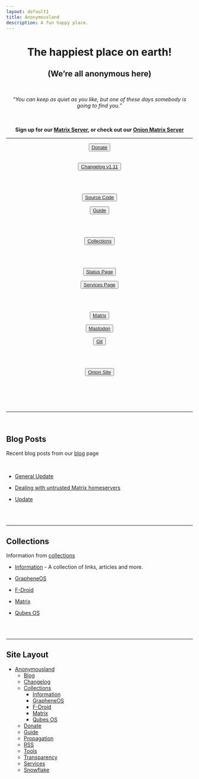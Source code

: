 ```yaml
---
layout: default1
title: Anonymousland
description: A fun happy place.
---
```


<div style="text-align:center;">
<!-- https://invidious.kavin.rocks/watch?v=J-6fW66IUY4 -->
<h1>The happiest place on earth!</h1>
<h2>(We’re all anonymous here)</h2>
<br>
<p><i>“You can keep as quiet as you like, but one of these days somebody is going to find you.” </i></p>
<br>
<br>
</div>

<div style="text-align:center">
<div class="alert alert-info" role="alert">
  <strong>Sign up for our <a href="https://element.anonymousland.org"> Matrix Server</a>, or check out our <a href="http://ps3364wgpvq46iumfm7wcewr3qxymtnd2fo753gvngzbumir7wyrlvad.onion/"> Onion Matrix Server</a></strong>
</div>
</div>

---

<div style="text-align:center">
  <button type="button" class="btn btn-lg btn-default"><a href="./donate"> Donate</a></button>

<br>
<br>

  <button type="button" class="btn btn-lg btn-default"><a href="./changelog"><i class="fa fa-clipboard" aria-hidden="true"></i> Changelog v1.11</a></button>

<br>
<br>

  <button type="button" class="btn btn-md btn-default"><a href="https://git.anonymousland.org/anonymousland/anonymousland"> <i class="fa fa-github" aria-hidden="true"></i> Source Code</a></button>

  <button type="button" class="btn btn-md btn-default"><a href="./guide"><i class="fa fa-suitcase" aria-hidden="true"></i> Guide</a></button>

<br>
<br>

  <button type="button" class="btn btn-md btn-default"><a href="./collections"><i class="fa fa-list" aria-hidden="true"></i> Collections</a></button>

<br>
<br>

  <button type="button" class="btn btn-lg btn-default"><a href="https://status.anonymousland.org"> Status Page</a></button>

  <button type="button" class="btn btn-lg btn-default"><a href="./services"> Services Page</a></button>

<br>
<br>

  <button type="button" class="btn btn-md btn-default"><a href="https://element.anonymousland.org"> Matrix</a></button>

  <button type="button" class="btn btn-md btn-default"><a href="https://mastodon.anonymousland.org"> Mastodon</a></button>
 
  <button type="button" class="btn btn-md btn-default"><a href="https://git.anonymousland.org"> Git</a></button>

<br>
<br>

  <button type="button" class="btn btn-large btn-default"><a href="http://767biftqmqp5he5ero7n5qvly7pmvyqcqmmlsgzptfzshenis3xjlxid.onion/">Onion Site</a></button>

<br>
<br>

  </div>

<br>
<br>

--- 

<br>

## Blog Posts

Recent blog posts from our [blog](./blog) page

<br>

- [General Update](./blog/2022/11/24/General-Update.html)

- [Dealing with untrusted Matrix homeservers](./blog/2022/11/24/dealing-with-untrusted-homeservers.html)

- [Update](./blog/2022/11/07/Update.html)


<br>
<br>

---

## Collections

Information from [collections](./collections)

- [Information](./information) - A collection of links, articles and more.

- [GrapheneOS](./graphene)

- [F-Droid](./f-droid)

- [Matrix](./matrix)

- [Qubes OS](./qubes)

<br>
<br>

---

## Site Layout

- [Anonymousland](https://anonymousland.org)
  - [Blog](./blog)
  - [Changelog](./changelog)
  - [Collections](./collections)
     - [Information](./information)
     - [GrapheneOS](./graphene)
     - [F-Droid](./f-droid)
     - [Matrix](./matrix)
     - [Qubes OS](./qubes)
  - [Donate](./donate)
  - [Guide](./guide)
  - [Propagation](./propagate)
  - [RSS](./rss)
  - [Tools](./tools)
  - [Transparency](./transparency)
  - [Services](./services)
  - [Snowflake](./snowflake)